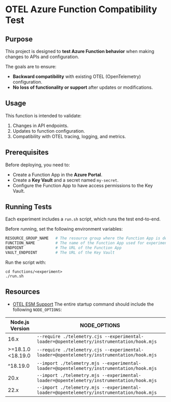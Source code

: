 # OTEL Azure Function Compatibility Test

## Purpose

This project is designed to **test Azure Function behavior** when making changes to APIs and configuration.  

The goals are to ensure:  

- **Backward compatibility** with existing OTEL (OpenTelemetry) configuration.  
- **No loss of functionality or support** after updates or modifications.  

## Usage

This function is intended to validate:  

1. Changes in API endpoints.  
2. Updates to function configuration.  
3. Compatibility with OTEL tracing, logging, and metrics.  

## Prerequisites

Before deploying, you need to:  

- Create a Function App in the **Azure Portal**.  
- Create a **Key Vault** and a secret named `my-secret`.  
- Configure the Function App to have access permissions to the Key Vault.  

## Running Tests

Each experiment includes a `run.sh` script, which runs the test end-to-end.  

Before running, set the following environment variables:  

```bash
RESOURCE_GROUP_NAME   # The resource group where the Function App is deployed
FUNCTION_NAME         # The name of the Function App used for experiments
ENDPOINT              # The URL of the Function App
VAULT_ENDPOINT        # The URL of the Key Vault
```

Run the script with:

```shell
cd functions/<experiment>
./run.sh
```

## Resources

- [OTEL ESM Support](https://github.com/open-telemetry/opentelemetry-js/blob/main/doc/esm-support.md)
The entire startup command should include the following `NODE_OPTIONS`:

| Node.js Version   | NODE_OPTIONS                                                                              |
| ----------------- | ----------------------------------------------------------------------------------------- |
| 16.x              | `--require ./telemetry.cjs --experimental-loader=@opentelemetry/instrumentation/hook.mjs` |
| >=18.1.0 <18.19.0 | `--require ./telemetry.cjs --experimental-loader=@opentelemetry/instrumentation/hook.mjs` |
| ^18.19.0          | `--import ./telemetry.mjs --experimental-loader=@opentelemetry/instrumentation/hook.mjs`  |
| 20.x              | `--import ./telemetry.mjs --experimental-loader=@opentelemetry/instrumentation/hook.mjs`  |
| 22.x              | `--import ./telemetry.mjs --experimental-loader=@opentelemetry/instrumentation/hook.mjs`  |
